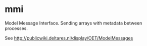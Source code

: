 mmi
==========

Model Message Interface. Sending arrays with metadata between processes.

See
http://publicwiki.deltares.nl/display/OET/ModelMessages

